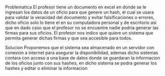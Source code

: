 Problematica
El profesor tiene un documento en excel en donde se le ingresan los datos de un oficio para que genere un hash, el cual se usara para validar la veracidad del documento y evitar falsificaciones o errores, dicho oficio solo lo tiene el en su computadora personal y de escritorio asi que en dado caso que el profesor no se encuentre nadie podria generar las firmas para sus oficios. El profesor nos indico que quiere un sistema que permita generar dichas firmas y que sea accesible para todos.

Solucion
Proponemos que el sistema sea almacenado en un servidor con conexion a internet para asegurar la disponibilidad, ademas dicho sistemas contara con acceso a una base de datos donde se guardaran la informacion de los oficios junto con sus hashes, en dicho sistema se podra generar los hashes y editar o eliminar la informacion
